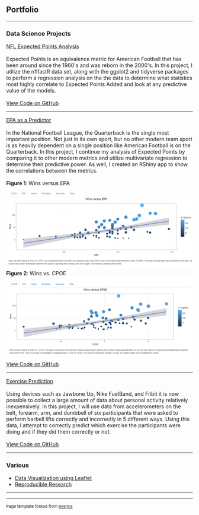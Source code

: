 ## Portfolio

---

### Data Science Projects

[NFL Expected Points Analysis](https://htmlpreview.github.io/?https://github.com/jacoblundeen/NFL_Expected_Points_Analysis/blob/main/Course_Project_HTML.html)
<br><br>
Expected Points is an equivalence metric for American Football that has been around since the 1960's and was reborn in the 2000's. In this project, 
I utilize the nflfastR data set, along with the ggplot2 and tidyverse packages to perform a regression analysis on the the data to determine what 
statistics most highly correlate to Expected Points Added and look at any predictive value of the models.
<br><br>
<a href="https://github.com/jacoblundeen/NFL_Expected_Points_Analysis">View Code on GitHub</a>

---

[EPA as a Predictor](/pdfs/Lundeen_Final_Paper.pdf)
<br><br>
In the National Football League, the Quarterback is the single most important position. Not just in its own sport, but no other modern team sport is as heavily dependent on a single position like American Football is on the Quarterback. In this project, I continue my analysis of Expected Points by comparing it to other modern metrics and utilize multivariate regression to determine their predictive power. As well, I created an RShiny app to show the correlations between the metrics.
<br><br>
**Figure 1**: Wins versus EPA
<img src="images/EPA.png?raw=true"/>
**Figure 2**: Wins vs. CPOE
<img src="images/CPOE.png?raw=true"/>
<a href="https://github.com/jacoblundeen/EPA_Predictor">View Code on GitHub</a>

---

[Exercise Prediction](https://htmlpreview.github.io/?https://github.com/jacoblundeen/Coursera_Machine_Learning_Project/blob/master/Machine_Learning.html)
<br><br>
Using devices such as Jawbone Up, Nike FuelBand, and Fitbit it is now possible to collect a large amount of data about personal activity relatively inexpensively. In this project, I will use data from accelerometers on the belt, forearm, arm, and dumbbell of six participants that were asked to perform barbell lifts correctly and incorrectly in 5 different ways. Using this data, I attempt to correctly predict which exercise the participants were doing and if they did them correctly or not.
<br><br>
  <a href="https://github.com/jacoblundeen/Coursera_Machine_Learning_Project">View Code on GitHub</a>

---

### Various

- [Data Visualization using Leaflet](https://rpubs.com/jacoblundeen/nflstadiums)
- [Reproducible Research](https://rpubs.com/jacoblundeen/297611)

---




---
<p style="font-size:11px">Page template forked from <a href="https://github.com/evanca/quick-portfolio">evanca</a></p>
<!-- Remove above link if you don't want to attibute -->

